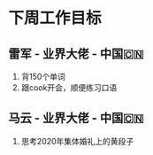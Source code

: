 # 下周工作目标

## 雷军 - 业界大佬 - 中国🇨🇳

1. 背150个单词
2. 跟cook开会，顺便练习口语

## 马云 - 业界大佬 - 中国🇨🇳

1. 思考2020年集体婚礼上的黄段子

